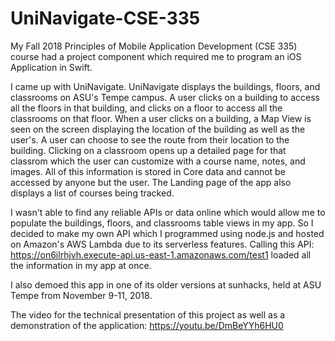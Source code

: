 # UniNavigate-CSE-335

My Fall 2018 Principles of Mobile Application Development (CSE 335) course had a project component which required me to program an iOS Application in Swift. 

I came up with UniNavigate. UniNavigate displays the buildings, floors, and classrooms on ASU's Tempe campus. A user clicks on a building to access all the floors in that building, and clicks on a floor to access all the classrooms on that floor. When a user clicks on a building, a Map View is seen on the screen displaying the location of the building as well as the user's. A user can choose to see the route from their location to the building. Clicking on a classroom opens up a detailed page for that classrom which the user can customize with a course name, notes, and images. All of this information is stored in Core data and cannot be accessed by anyone but the user. The Landing page of the app also displays a list of courses being tracked. 

I wasn't able to find any reliable APIs or data online which would allow me to populate the buildings, floors, and classrooms table views in my app. So I decided to make my own API which I programmed using node.js and hosted on Amazon's AWS Lambda due to its serverless features. Calling this API: https://on6ilrhjvh.execute-api.us-east-1.amazonaws.com/test1 loaded all the information in my app at once. 

I also demoed this app in one of its older versions at sunhacks, held at ASU Tempe from November 9-11, 2018. 

The video for the technical presentation of this project as well as a demonstration of the application: https://youtu.be/DmBeYYh6HU0


